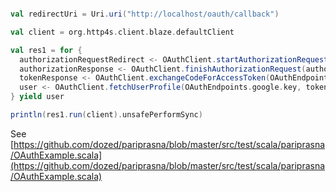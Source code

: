 


```scala

val redirectUri = Uri.uri("http://localhost/oauth/callback")

val client = org.http4s.client.blaze.defaultClient

val res1 = for {
  authorizationRequestRedirect <- OAuthClient.startAuthorizationRequest(OAuthEndpoints.google, OAuthEndpoints.googleCreds, redirectUri, "")
  authorizationResponse <- OAuthClient.finishAuthorizationRequest(authorizationRequestRedirect)
  tokenResponse <- OAuthClient.exchangeCodeForAccessToken(OAuthEndpoints.google, OAuthEndpoints.googleCreds, redirectUri, authorizationResponse.code)
  user <- OAuthClient.fetchUserProfile(OAuthEndpoints.google.key, tokenResponse.accessToken)
} yield user

println(res1.run(client).unsafePerformSync)

```

See [https://github.com/dozed/pariprasna/blob/master/src/test/scala/pariprasna/OAuthExample.scala](https://github.com/dozed/pariprasna/blob/master/src/test/scala/pariprasna/OAuthExample.scala)